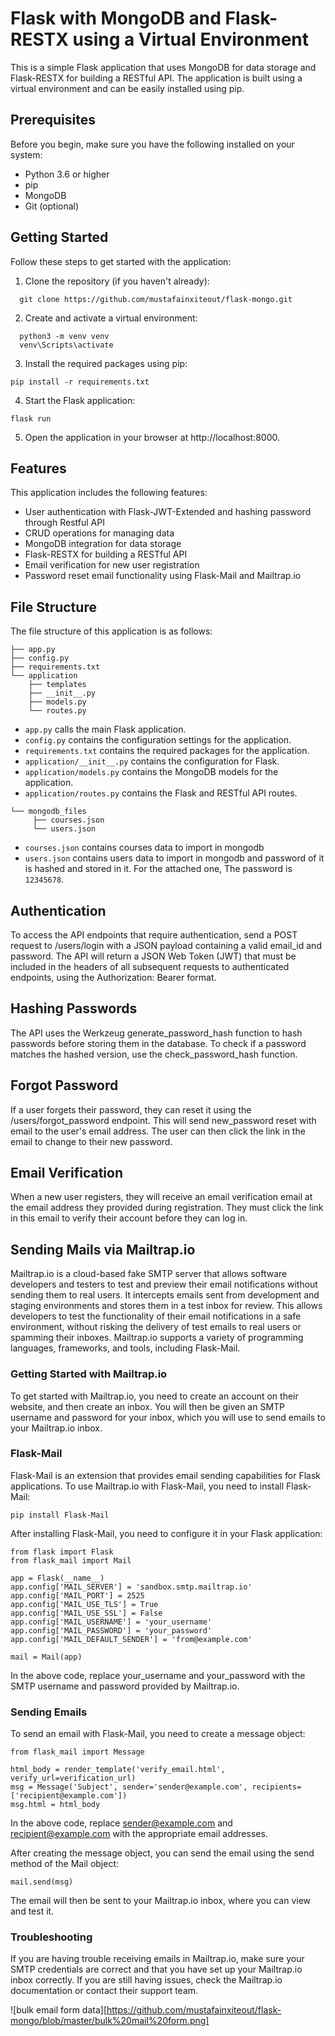 # Flask with MongoDB and Flask-RESTX using a Virtual Environment

This is a simple Flask application that uses MongoDB for data storage and Flask-RESTX for building a RESTful API. The application is built using a virtual environment and can be easily installed using pip.


## Prerequisites
Before you begin, make sure you have the following installed on your system:

- Python 3.6 or higher
- pip
- MongoDB
- Git (optional)


## Getting Started

Follow these steps to get started with the application:

1. Clone the repository (if you haven't already):

```
  git clone https://github.com/mustafainxiteout/flask-mongo.git
```

2. Create and activate a virtual environment:

```
  python3 -m venv venv
  venv\Scripts\activate
```

3. Install the required packages using pip:

```
pip install -r requirements.txt
```

4. Start the Flask application:

```
flask run
```

5. Open the application in your browser at http://localhost:8000.



## Features
This application includes the following features:

- User authentication with Flask-JWT-Extended and hashing password through Restful API
- CRUD operations for managing data
- MongoDB integration for data storage
- Flask-RESTX for building a RESTful API
- Email verification for new user registration
- Password reset email functionality using Flask-Mail and Mailtrap.io

## File Structure
The file structure of this application is as follows:

```
├── app.py
├── config.py
├── requirements.txt
└── application
    ├── templates
    ├── __init__.py
    ├── models.py
    └── routes.py    
```

- `app.py` calls the main Flask application.
- `config.py` contains the configuration settings for the application.
- `requirements.txt` contains the required packages for the application.
- `application/__init__.py` contains the configuration for Flask.
- `application/models.py` contains the MongoDB models for the application.
- `application/routes.py` contains the Flask and RESTful API routes.

```
└── mongodb_files
     ├── courses.json
     └── users.json
```

- `courses.json` contains courses data to import in mongodb
- `users.json` contains users data to import in mongodb and password of it is hashed and stored in it. For the attached one, The password is `12345678`.

## Authentication

To access the API endpoints that require authentication, send a POST request to /users/login with a JSON payload containing a valid email_id and password. The API will return a JSON Web Token (JWT) that must be included in the headers of all subsequent requests to authenticated endpoints, using the Authorization: Bearer <JWT> format.

## Hashing Passwords

The API uses the Werkzeug generate_password_hash function to hash passwords before storing them in the database. To check if a password matches the hashed version, use the check_password_hash function.

## Forgot Password

If a user forgets their password, they can reset it using the /users/forgot_password endpoint. This will send new_password reset with email to the user's email address. The user can then click the link in the email to change to their new password.

## Email Verification

When a new user registers, they will receive an email verification email at the email address they provided during registration. They must click the link in this email to verify their account before they can log in.

## Sending Mails via Mailtrap.io

Mailtrap.io is a cloud-based fake SMTP server that allows software developers and testers to test and preview their email notifications without sending them to real users. It intercepts emails sent from development and staging environments and stores them in a test inbox for review. This allows developers to test the functionality of their email notifications in a safe environment, without risking the delivery of test emails to real users or spamming their inboxes. Mailtrap.io supports a variety of programming languages, frameworks, and tools, including Flask-Mail.

### Getting Started with Mailtrap.io

To get started with Mailtrap.io, you need to create an account on their website, and then create an inbox. You will then be given an SMTP username and password for your inbox, which you will use to send emails to your Mailtrap.io inbox.

### Flask-Mail

Flask-Mail is an extension that provides email sending capabilities for Flask applications. To use Mailtrap.io with Flask-Mail, you need to install Flask-Mail:

```
pip install Flask-Mail
```

After installing Flask-Mail, you need to configure it in your Flask application:

```
from flask import Flask
from flask_mail import Mail

app = Flask(__name__)
app.config['MAIL_SERVER'] = 'sandbox.smtp.mailtrap.io'
app.config['MAIL_PORT'] = 2525
app.config['MAIL_USE_TLS'] = True
app.config['MAIL_USE_SSL'] = False
app.config['MAIL_USERNAME'] = 'your_username'
app.config['MAIL_PASSWORD'] = 'your_password'
app.config['MAIL_DEFAULT_SENDER'] = 'from@example.com'

mail = Mail(app)
```
In the above code, replace your_username and your_password with the SMTP username and password provided by Mailtrap.io.

### Sending Emails

To send an email with Flask-Mail, you need to create a message object:

```
from flask_mail import Message

html_body = render_template('verify_email.html', verify_url=verification_url)
msg = Message('Subject', sender='sender@example.com', recipients=['recipient@example.com'])
msg.html = html_body
```
In the above code, replace sender@example.com and recipient@example.com with the appropriate email addresses.

After creating the message object, you can send the email using the send method of the Mail object:
```
mail.send(msg)
```
The email will then be sent to your Mailtrap.io inbox, where you can view and test it.

### Troubleshooting

If you are having trouble receiving emails in Mailtrap.io, make sure your SMTP credentials are correct and that you have set up your Mailtrap.io inbox correctly. If you are still having issues, check the Mailtrap.io documentation or contact their support team.

![bulk email form data][https://github.com/mustafainxiteout/flask-mongo/blob/master/bulk%20mail%20form.png]
